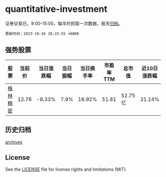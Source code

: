 # quantitative-investment

证券交易日，9:00-15:00，每半时抓取一次数据，按天[归档](archives)。

`更新时间：2023-10-16 10:15:55 +0800`

## 强势股票

|股票|当前价|当日涨跌幅|当日振幅|当日换手率|市盈率TTM|总市值|近10日涨跌幅|
|----|----|----|----|----|----|----|----|
|[格林精密](https://xueqiu.com/S/SZ300968)|12.76|-8.33%|7.9%|16.92%|51.81|52.75亿|31.14%|

## 历史归档

[archives](archives)

## License

See the [LICENSE](LICENSE) file for license rights and limitations (MIT).